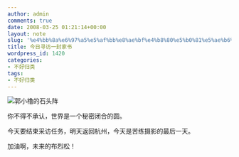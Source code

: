 ```yaml
---
author: admin
comments: true
date: 2008-03-25 01:21:14+00:00
layout: note
slug: '%e4%bb%8a%e6%97%a5%e5%af%bb%e8%ae%bf%e4%b8%80%e5%b0%81%e5%ae%b6%e4%b9%a6'
title: 今日寻访一封家书
wordpress_id: 1420
categories:
- 不好归类
tags:
- 不好归类
---
```


![郭小橹的石头阵](http://pic.yupoo.com/ctb.my/7074454bc8b9/medium.jpg)

你不得不承认，世界是一个秘密闭合的圆。

今天要结束采访任务，明天返回杭州，今天是苦练摄影的最后一天。

加油啊，未来的布烈松！
